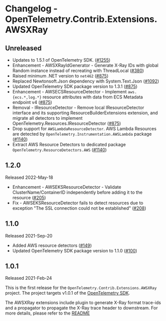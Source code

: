 # Changelog - OpenTelemetry.Contrib.Extensions.AWSXRay

## Unreleased

* Updates to 1.5.1 of OpenTelemetry SDK.
  ([#1255](https://github.com/open-telemetry/opentelemetry-dotnet-contrib/pull/1255))
* Enhancement - AWSXRayIdGenerator - Generate X-Ray IDs with global Random
  instance instead of recreating with ThreadLocal
  ([#380](https://github.com/open-telemetry/opentelemetry-dotnet-contrib/pull/380))
* Raised minimum .NET version to `net462`
  ([#875](https://github.com/open-telemetry/opentelemetry-dotnet-contrib/pull/875))
* Replaced Newtonsoft.Json dependency with System.Text.Json
  ([#1092](https://github.com/open-telemetry/opentelemetry-dotnet-contrib/pull/1092))
* Updated OpenTelemetry SDK package version to 1.3.1
  ([#875](https://github.com/open-telemetry/opentelemetry-dotnet-contrib/pull/875))
* Enhancement - AWSECSResourceDetector - Implement `aws.{ecs.*,log.*}` resource
  attributes with data from ECS Metadata endpoint v4
  ([#875](https://github.com/open-telemetry/opentelemetry-dotnet-contrib/pull/875))
* Removal - IResourceDetector - Remove local IResourceDetector interface and its
  supporting ResourceBuilderExtensions extension, and migrate all detectors to
  implement OpenTelemetry.Resources.IResourceDetector
  ([#875](https://github.com/open-telemetry/opentelemetry-dotnet-contrib/pull/875))
* Drop support for `AWSLambdaResourceDetector`.
  AWS Lambda Resources are detected by `OpenTelemetry.Instrumentation.AWSLambda`
  package
  ([#1140](https://github.com/open-telemetry/opentelemetry-dotnet-contrib/pull/1140))
* Extract AWS Resource Detectors to dedicated package `OpenTelemetry.ResourceDetectors.AWS`
  ([#1140](https://github.com/open-telemetry/opentelemetry-dotnet-contrib/pull/1140))

## 1.2.0

Released 2022-May-18

* Enhancement - AWSEKSResourceDetector - Validate ClusterName/ContainerID
  independently before adding it to the resource
  ([#205](https://github.com/open-telemetry/opentelemetry-dotnet-contrib/pull/205))
* Fix - AWSEKSResourceDetector fails to detect resources due to exception
  "The SSL connection could not be established"
  ([#208](https://github.com/open-telemetry/opentelemetry-dotnet-contrib/pull/208))

## 1.1.0

Released 2021-Sep-20

* Added AWS resource detectors ([#149](https://github.com/open-telemetry/opentelemetry-dotnet-contrib/pull/149))
* Updated OpenTelemetry SDK package version to 1.1.0
  ([#100](https://github.com/open-telemetry/opentelemetry-dotnet-contrib/pull/100))

## 1.0.1

Released 2021-Feb-24

This is the first release for the `OpenTelemetry.Contrib.Extensions.AWSXRay`
project. The project targets v1.0.1 of the [OpenTelemetry
SDK](https://www.nuget.org/packages/OpenTelemetry/).

The AWSXRay extensions include plugin to generate X-Ray format trace-ids and a
propagator to propagate the X-Ray trace header to downstream. For more details,
please refer to the
[README](https://github.com/open-telemetry/opentelemetry-dotnet-contrib/blob/main/src/OpenTelemetry.Contrib.Extensions.AWSXRay/README.md)
